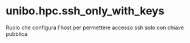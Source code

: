 # unibo.hpc.ssh_only_with_keys

Ruolo che configura l'host per permettere accesso ssh solo
con chiave pubblica

